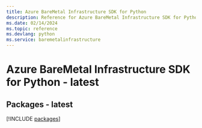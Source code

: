 ```yaml
---
title: Azure BareMetal Infrastructure SDK for Python
description: Reference for Azure BareMetal Infrastructure SDK for Python
ms.date: 02/14/2024
ms.topic: reference
ms.devlang: python
ms.service: baremetalinfrastructure
---
```

# Azure BareMetal Infrastructure SDK for Python - latest
## Packages - latest
[!INCLUDE [packages](baremetal-infrastructure-index.md)]